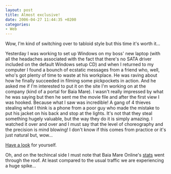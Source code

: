 ```yaml
---
layout: post
title: Almost exclusive!
date: 2006-04-27 11:44:35 +0200
categories:
- Web
---
```

Wow, I'm kind of switching over to tabloid style but this time it's worth it...

Yesterday I was working to set up Windows on my boss' new laptop (with all the headaches associated with the fact that there's no SATA driver included on the default Windows setup CD) and when I returned to my computer I found a bounch of ecstatic messages from a friend who, well, who's got plenty of time to waste at his workplace. He was raving about how he finally succeeded in filming some pickpockets in action. And he asked me if I'm interested to put it on the site I'm working on at the company (kind of a portal for Baia Mare). I wasn't really impressed by what he was saying but then he sent me the movie file and after the first view I was hooked. Because what I saw was incredible! A gang of 4 thieves stealing what I think is a phone from a poor guy who made the mistake to put his jacket on his back and stop at the lights. It's not that they steal something hugely valuable, but the way they do it is simply amazing. I watched it over and over and I must say that the level of choreography and the precision is mind blowing! I don't know if this comes from practice or it's just natural but, wow...

<a href="http://www.baia-mare-online.ro/stiri/29/atentie-la-buzunare/">Have a look</a> for yourself.

Oh, and on the techincal side I must note that Baia Mare Online's <a href="https://content.rusiczki.net/blogpics/bmo_stats_pickpockets.php" onclick="window.open('https://content.rusiczki.net/blogpics/bmo_stats_pickpockets.php','popup','width=768,height=222,scrollbars=no,resizable=no,toolbar=no,directories=no,location=no,menubar=no,status=no,left=0,top=0'); return false">stats</a> went through the roof. At least compared to the usual traffic we are experiencing a huge spike...
